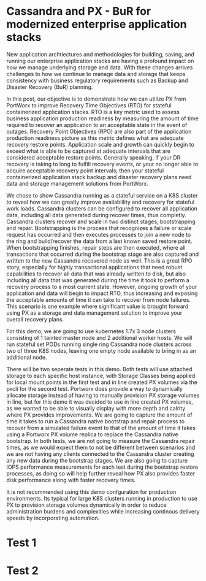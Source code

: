 # Cassandra and PX - BuR for modernized enterprise application stacks

New application archtiectures and methodologies for building, saving, and running our enterprise application stacks are having a profound impact on how we manage underlying storage and data.   With these changes arrives challenges to how we continue to manage data and storage that keeps consistency with business regulatory requirements such as Backup and Disaster Recovery (BuR) planning.   

In this post, our objective is to demonstrate how we can utilize PX from PortWorx to improve Recovery Time Objectives (RTO) for stateful containerized application stacks.    RTO is a key metric used to assess business application production readiness by measuring the amount of time required to recover an application to an acceptable state in the event of outages.  Recovery Point Objectives (RPO) are also part of the application production readiness picture as this metric defines what are adequate recovery restore points.  Application scale and growth can quickly begin to exceed what is able to be captured at adequate intervals that are considered acceptable restore points.   Generally speaking, if your DR recovery is taking to long to fulfill recovery events, or your no longer able to acquire acceptable recovery point intervals; then your stateful containerized application stack backup and disaster recovery plans need data and storage management solutions from PortWorx.   

We chose to show Cassandra running as a stateful service on a K8S cluster to reveal how we can greatly improve availablility and recovery for stateful work loads.  Cassandra clusters can be configured to recover all application data, including all data generated during  recover times, thus completly.   Cassandra clusters recover and scale in two distinct stages, bootstrapping and repair.   Bootstrapping is the process that recognizes a failure or scale request has occurred and then executes processes to join a new node to the ring and build/recover the data from a last known saved restore point.   When bootstrapping finishes, repair steps are then executed, where all transactions that occurred during the bootstrap stage are also captured and written to the new Cassandra recovered node as well.   This is a great RPO story, especially for highly transactional applications that need robust capabilities to recover all data that was already written to disk, but also including all data that was generated during the time it took to perform a recovery process to a most current state.  However, ongoing growth of your application and data will begin to impact RTO, thus increasing and exposing the acceptable amounts of time it can take to recover from node failures.  This scenario is one example where significant value is brought forward using PX as a storage and data management solution to improve your overall recovery plans.   

For this demo, we are going to use kubernetes 1.7x 3 node clusters consisting of 1 tainted master node and 2 additional worker hosts.  We will run stateful set PODs running single ring Cassandra node clusters across two of three K8S nodes, leaving one empty node available to bring in as an additional node.

There will be two seperate tests in this demo.  Both tests will use attached storage to each specific host instance, with Storage Classes being applied for local mount points in the first test and in line created PX volumes via the pxcli for the second test.   Portworx does provide a way to dynamically allocate storage instead of having to manually provision PX storage volumes in line, but for this demo it was decided to use in line created PX volumes, as we wanted to be able to visually display with more depth and calrity where PX provides improvements.   We are going to capture the amount of time it takes to run a Cassandra native bootstrap and repair process to recover from a simulated failure event to that of the amount of time it takes using a Portworx PX volume replica to replace the Cassandra native bootstrap.  In both tests, we are not going to measure the Cassandra repair times, as we would expect them to not be different between scenarios and we are not having any clients connected to the Cassandra cluster creating any new data during the bootstrap stages.  We are also going to capture IOPS performance measurements for each test during the bootstrap restore processes, as doing so will help further reveal how PX also provides faster disk performance along with faster recovery times.     

It is not recommended using this demo confguration for production environments.  Its typical for large K8S clusters running in production to use PX to provision storage volumes dynamically in order to reduce administration burdens and complexities while increasing continous delivery speeds by incorporating automation.  

# Test 1



# Test 2







